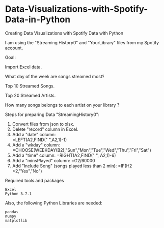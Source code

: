 # Data-Visualizations-with-Spotify-Data-in-Python
Creating Data Visualizations with Spotify Data with Python



I am using the "Streaming History0" and "YourLibrary" files from my Spotify account.


Goal:

Import Excel data.

What day of the week are songs streamed most?

Top 10 Streamed Songs.

Top 20 Streamed Artists.

How many songs belongs to each artist on your library ?



Steps for preparing Data "StreamingHistory0":
1. Convert files from json to xlsx.
2. Delete "record" column in Excel.
3. Add a "date" column:  
     =LEFT(A2,FIND(" ",A2,1)-1)
4. Add a "wkday" column: 
     =CHOOSE(WEEKDAY(B2),"Sun","Mon","Tue","Wed","Thu","Fri","Sat")
5. Add a "time" column: 
     =RIGHT(A2,FIND(" ", A2,1)-6)
6. Add a "minsPlayed" column: 
     =G2/60000
7. Add "Include Song" (songs played less than 2 min): 
     =IF(H2 >2,"Yes","No")


Required tools and packages

    Excel
    Python 3.7.1

Also, the following Python Libraries are needed:

    pandas
    numpy
    matplotlib
